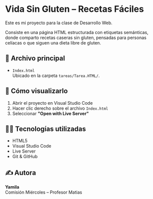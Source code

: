 # Vida Sin Gluten – Recetas Fáciles

Este es mi proyecto para la clase de Desarrollo Web.

Consiste en una página HTML estructurada con etiquetas semánticas, donde comparto recetas caseras sin gluten, pensadas para personas celíacas o que siguen una dieta libre de gluten.

## 📄 Archivo principal

- `Index.html`  
Ubicado en la carpeta `tareas/Tarea.HTML/`.

## 🚀 Cómo visualizarlo

1. Abrir el proyecto en Visual Studio Code
2. Hacer clic derecho sobre el archivo `Index.html`
3. Seleccionar **"Open with Live Server"**

## 👩‍💻 Tecnologías utilizadas

- HTML5
- Visual Studio Code
- Live Server
- Git & GitHub

## ✍️ Autora

**Yamila**  
Comisión Miércoles – Profesor Matias